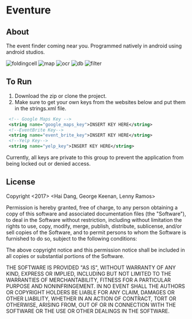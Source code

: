 # Eventure
 ## About
The event finder coming near you. 
Programmed natively in android using android studios.


![foldingcell](https://cloud.githubusercontent.com/assets/17353518/25604512/da48bfde-2ed1-11e7-81c4-0398c505a96d.gif) 
![map](https://cloud.githubusercontent.com/assets/17353518/25604511/da483c76-2ed1-11e7-8077-4c3da694fa7a.gif)
![ocr](https://cloud.githubusercontent.com/assets/17353518/25604514/da4bd96c-2ed1-11e7-8e46-81e38c49d09c.gif)
![db](https://cloud.githubusercontent.com/assets/17353518/25604513/da49aafc-2ed1-11e7-9278-602ed65a2b7c.gif)
![filter](https://cloud.githubusercontent.com/assets/17353518/25604515/da4c3d26-2ed1-11e7-827e-15ddf007dbca.gif)

## To Run
1. Download the zip or clone the project. 
2. Make sure to get your own keys from the websites below and put them in the strings.xml file.
```xml
 <!-- Google Maps Key -->
 <string name="google_maps_key">INSERT KEY HERE</string>
 <!--EventBrite Key-->
 <string name="event_brite_key">INSERT KEY HERE</string>
 <!--Yelp Key-->
 <string name="yelp_key">INSERT KEY HERE</string>
 ```
 Currently, all keys are private to this group to prevent the application from being locked out or denied access. 
 
## License
Copyright <2017> <Hai Dang, George Keenan, Lenny Ramos>

Permission is hereby granted, free of charge, to any person obtaining a copy of this software and associated documentation files (the "Software"), to deal in the Software without restriction, including without limitation the rights to use, copy, modify, merge, publish, distribute, sublicense, and/or sell copies of the Software, and to permit persons to whom the Software is furnished to do so, subject to the following conditions:

The above copyright notice and this permission notice shall be included in all copies or substantial portions of the Software.

THE SOFTWARE IS PROVIDED "AS IS", WITHOUT WARRANTY OF ANY KIND, EXPRESS OR IMPLIED, INCLUDING BUT NOT LIMITED TO THE WARRANTIES OF MERCHANTABILITY, FITNESS FOR A PARTICULAR PURPOSE AND NONINFRINGEMENT. IN NO EVENT SHALL THE AUTHORS OR COPYRIGHT HOLDERS BE LIABLE FOR ANY CLAIM, DAMAGES OR OTHER LIABILITY, WHETHER IN AN ACTION OF CONTRACT, TORT OR OTHERWISE, ARISING FROM, OUT OF OR IN CONNECTION WITH THE SOFTWARE OR THE USE OR OTHER DEALINGS IN THE SOFTWARE.
 
 
